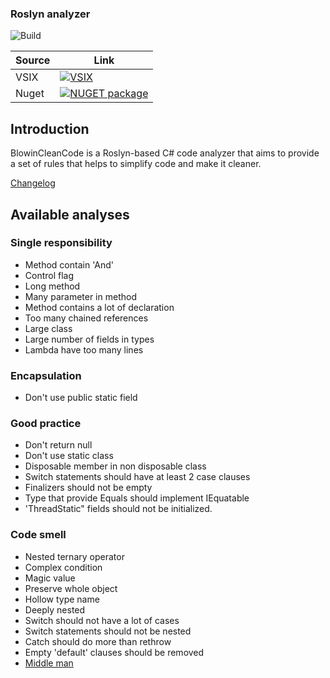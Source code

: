 ### Roslyn analyzer

![Build](https://github.com/blowin/BlowinCleanCode/actions/workflows/dotnet.yml/badge.svg)

| Source      | Link |
| ----------- | ----------- |
| VSIX        | [![VSIX](https://img.shields.io/visual-studio-marketplace/i/Blowin.1)](https://marketplace.visualstudio.com/items?itemName=Blowin.1)       |
| Nuget       | [![NUGET package](https://img.shields.io/nuget/v/Blowin.CleanCode.svg)](https://www.nuget.org/packages/Blowin.CleanCode/)        |

## Introduction

BlowinCleanCode is a Roslyn-based C# code analyzer that aims to provide a set of rules that helps to simplify code and make it cleaner.

[Changelog](https://github.com/blowin/BlowinCleanCode/blob/master/changelog.md)

## Available analyses

### Single responsibility
* Method contain 'And'
* Control flag
* Long method
* Many parameter in method
* Method contains a lot of declaration
* Too many chained references
* Large class
* Large number of fields in types
* Lambda have too many lines

### Encapsulation
* Don't use public static field

### Good practice
* Don't return null                                    
* Don't use static class                               
* Disposable member in non disposable class            
* Switch statements should have at least 2 case clauses
* Finalizers should not be empty                       
* Type that provide Equals should implement IEquatable
* 'ThreadStatic" fields should not be initialized.

### Code smell
* Nested ternary operator                  
* Complex condition                        
* Magic value                              
* Preserve whole object                    
* Hollow type name                         
* Deeply nested                            
* Switch should not have a lot of cases    
* Switch statements should not be nested   
* Catch should do more than rethrow        
* Empty 'default' clauses should be removed
* [Middle man](https://refactoring.guru/smells/middle-man)